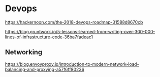 # Devops

https://hackernoon.com/the-2018-devops-roadmap-31588d8670cb

https://blog.gruntwork.io/5-lessons-learned-from-writing-over-300-000-lines-of-infrastructure-code-36ba7fadeac1<Paste>


## Networking
https://blog.envoyproxy.io/introduction-to-modern-network-load-balancing-and-proxying-a57f6ff80236
